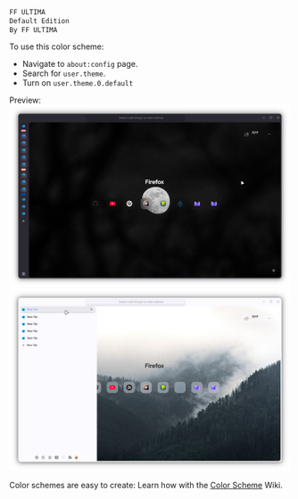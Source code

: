 ```
FF ULTIMA
Default Edition
By FF ULTIMA
```

To use this color scheme:
- Navigate to `about:config` page.
- Search for `user.theme`.
- Turn on `user.theme.0.default`

Preview:
![preview1](./p1.png)
![preview2](./p2.png)

Color schemes are easy to create: Learn how with the [Color Scheme](https://github.com/soulhotel/FF-ULTIMA/wiki/Create-a-Color-Scheme) Wiki.
